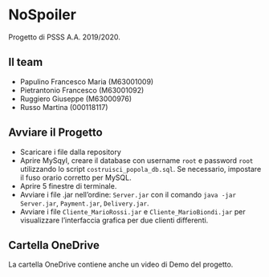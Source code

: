 # NoSpoiler
Progetto di PSSS A.A. 2019/2020.

## Il team
- Papulino Francesco Maria (M63001009)
- Pietrantonio Francesco (M63001092)
- Ruggiero Giuseppe (M63000976)
- Russo Martina (000118117)

## Avviare il Progetto
- Scaricare i file dalla repository
- Aprire MySqyl, creare il database con username `root` e password `root` utilizzando lo script `costruisci_popola_db.sql`. Se necessario, impostare il fuso orario corretto per MySQL.
- Aprire 5 finestre di terminale.
- Avviare i file .jar nell’ordine: `Server.jar` con il comando `java -jar Server.jar`, `Payment.jar`, `Delivery.jar`.
- Avviare i file `Cliente_MarioRossi.jar` e `Cliente_MarioBiondi.jar` per visualizzare l’interfaccia grafica per due clienti differenti.

## Cartella OneDrive
La cartella OneDrive contiene anche un video di Demo del progetto.
